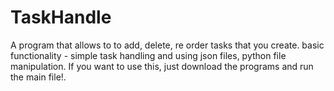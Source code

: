 # TaskHandle
A program that allows to to add, delete, re order tasks that you create. 
basic functionality - simple task handling 
and using json files, python file manipulation.
If you want to use this, just download the programs and run the main file!.
